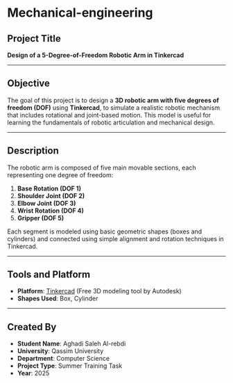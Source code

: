 # Mechanical-engineering

## Project Title
**Design of a 5-Degree-of-Freedom Robotic Arm in Tinkercad**

---

## Objective
The goal of this project is to design a **3D robotic arm with five degrees of freedom (DOF)** using **Tinkercad**, to simulate a realistic robotic mechanism that includes rotational and joint-based motion. This model is useful for learning the fundamentals of robotic articulation and mechanical design.

---
## Description
The robotic arm is composed of five main movable sections, each representing one degree of freedom:

1. **Base Rotation (DOF 1)** 
2. **Shoulder Joint (DOF 2)** 
3. **Elbow Joint (DOF 3)** 
4. **Wrist Rotation (DOF 4)** 
5. **Gripper (DOF 5)** 

Each segment is modeled using basic geometric shapes (boxes and cylinders) and connected using simple alignment and rotation techniques in Tinkercad.

---

## Tools and Platform

- **Platform**: [Tinkercad](https://www.tinkercad.com) (Free 3D modeling tool by Autodesk)
- **Shapes Used**: Box, Cylinder

---

## Created By

- **Student Name**:  Aghadi Saleh Al-rebdi
- **University**: Qassim University  
- **Department**: Computer Science 
- **Project Type**: Summer Training Task  
- **Year**: 2025
